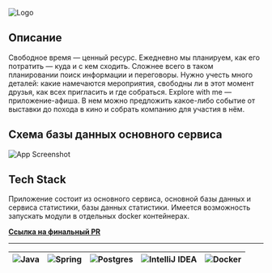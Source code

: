 ![Logo](https://imgur.com/Ga9QQJ6.png)




## Описание

Свободное время — ценный ресурс. Ежедневно мы планируем, как его потратить — куда и с кем сходить. Сложнее всего в таком планировании поиск информации и переговоры. Нужно учесть много деталей: какие намечаются мероприятия, свободны ли в этот момент друзья, как всех пригласить и где собраться.
Explore with me — приложение-афиша. В нем можно предложить какое-либо событие от выставки до похода в кино и собрать компанию для участия в нём.


## Схема базы данных основного сервиса

![App Screenshot](https://imgur.com/szMLevI.png)


## Tech Stack

Приложение состоит из основного сервиса, основной базы данных и сервиса статистики, базы данных статистики.
Имеется возможность запускать модули в отдельных docker контейнерах. 

[**Ссылка на финальный PR**](https://github.com/Zazergel/java-explore-with-me/pull/5)

----

| ![Java](https://img.shields.io/badge/java-%23ED8B00.svg?style=for-the-badge&logo=openjdk&logoColor=white) | ![Spring](https://img.shields.io/badge/spring-%236DB33F.svg?style=for-the-badge&logo=spring&logoColor=white)     | ![Postgres](https://img.shields.io/badge/postgres-%23316192.svg?style=for-the-badge&logo=postgresql&logoColor=white)              | ![IntelliJ IDEA](https://img.shields.io/badge/IntelliJIDEA-000000.svg?style=for-the-badge&logo=intellij-idea&logoColor=white) |![Docker](https://img.shields.io/badge/docker-%230db7ed.svg?style=for-the-badge&logo=docker&logoColor=white) |
| :-------| :------ | :------ | :------ | :----|
